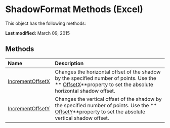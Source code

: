 
# ShadowFormat Methods (Excel)
This object has the following methods:

 **Last modified:** March 09, 2015


## Methods



|**Name**|**Description**|
|:-----|:-----|
| [IncrementOffsetX](eaa71500-16dd-5df1-cf32-920ab71d77bb.md)|Changes the horizontal offset of the shadow by the specified number of points. Use the  ** [OffsetX](787fb281-aed9-7b44-6fe9-27e273edbbee.md)**property to set the absolute horizontal shadow offset.|
| [IncrementOffsetY](0479d9a1-aae1-069c-f692-276291ec54ef.md)|Changes the vertical offset of the shadow by the specified number of points. Use the  ** [OffsetY](54783d52-c32e-14ef-2cae-25f3a7676d80.md)**property to set the absolute vertical shadow offset.|

